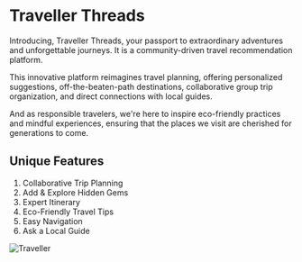 # Traveller Threads

Introducing, Traveller Threads, your passport to extraordinary adventures and unforgettable journeys. It is a community-driven travel recommendation platform.

This innovative platform reimagines travel planning, offering personalized suggestions, off-the-beaten-path destinations, collaborative group trip organization, and direct connections with local guides. 

And as responsible travelers, we're here to inspire eco-friendly practices and mindful experiences, ensuring that the places we visit are cherished for generations to come.

## Unique Features

1. Collaborative Trip Planning
2. Add & Explore Hidden Gems
3. Expert Itinerary
4. Eco-Friendly Travel Tips
5. Easy Navigation
6. Ask a Local Guide

![Traveller](https://github.com/komproximal/Traveller-Threads/assets/91416542/8e90f7f6-4569-4e98-b8c8-e0e7ac92f073)



